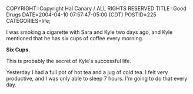 COPYRIGHT=Copyright Hal Canary / ALL RIGHTS RESERVED
TITLE=Good Drugs
DATE=2004-04-10 07:57:47-05:00 (CDT)
POSTID=225
CATEGORIES=life;

I was smoking a cigarette with Sara and Kyle two days ago, and Kyle mentioned that he has six cups of coffee every morning.

**Six Cups.**

This is probably the secret of Kyle's successful life.

Yesterday I had a full pot of hot tea and a jug of cold tea. I felt very productive, and I was only able to sleep 7 hours. I'm going to do that every day.
